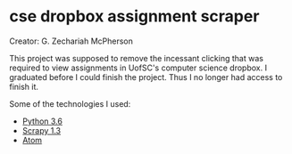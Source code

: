 # cse dropbox assignment scraper

Creator: G. Zechariah McPherson

This project was supposed to remove the incessant clicking that was required to view assignments in UofSC's computer science dropbox. I graduated before I could finish the project. Thus I no longer had access to finish it.


Some of the technologies I used: 
* [Python 3.6](https://docs.python.org/3/)
* [Scrapy 1.3](https://docs.scrapy.org/en/latest/)
* [Atom](https://atom.io/)
